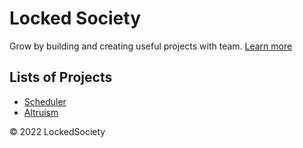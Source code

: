 # Locked Society

Grow by building and creating useful projects with team.
[Learn more](README.md)

## Lists of Projects

- [Scheduler](https://lockedsociety.github.io/scheduler)
- [Altruism](https://lockedsociety.github.io/altruism)

&copy; 2022 LockedSociety

